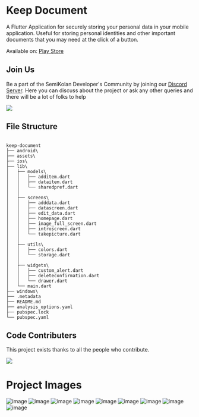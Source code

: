 # Keep Document

A Flutter Application for securely storing your personal data in your mobile application. Useful for storing personal identities and other important documents that you may need at the click of a button.

Available on: [Play Store](https://play.google.com/store/apps/details?id=com.semikolan.datamanager.passmanager)


## Join Us

Be a part of the SemiKolan Developer's Community by joining our [Discord Server](https://discord.semikolan.co). Here you can discuss about the project or ask any other queries and there will be a lot of folks to help

[![](https://img.shields.io/discord/849036512045039637?color=5865F2&logo=Discord&style=flat-square)](https://discord.semikolan.co)

## File Structure

```

keep-document
├── android\
├── assets\
├── ios\
├── lib\
│   ├── models\
│   │   ├── additem.dart
│   │   ├── dataitem.dart
│   │   └── sharedpref.dart
│   │
│   ├── screens\
│   │   ├── adddata.dart
│   │   ├── datascreen.dart
│   │   ├── edit_data.dart
│   │   ├── homepage.dart
│   │   ├── image_full_screen.dart
│   │   ├── introscreen.dart
│   │   └── takepicture.dart
│   │
│   ├── utils\
│   │   ├── colors.dart
│   │   └── storage.dart
│   │
│   ├── widgets\
│   │   ├── custom_alert.dart
│   │   ├── deleteconfirmation.dart
│   │   └── drawer.dart
│   └── main.dart
├── windows\
├── .metadata
├── README.md
├── analysis_options.yaml
├── pubspec.lock
└── pubspec.yaml
```


## Code Contributers

This project exists thanks to all the people who contribute.

<a href="https://github.com/semikolan-co/keep-document/graphs/contributors">
  <img src="https://contrib.rocks/image?repo=semikolan-co/keep-document" />
</a>

# Project Images
![image](https://user-images.githubusercontent.com/76143659/195167923-f3428767-ed9c-4e2e-bc61-7eb1868d7818.png)
![image](https://user-images.githubusercontent.com/76143659/195167947-e1aede55-9865-487e-9784-a201475b55df.png)
![image](https://user-images.githubusercontent.com/76143659/195167969-cfcc0230-1935-4bae-8010-f822b7419e7b.png)
![image](https://user-images.githubusercontent.com/76143659/195167982-0cda4bf1-a7ff-4c05-a0fe-c85cf0c84e82.png)
![image](https://user-images.githubusercontent.com/76143659/195167999-ded2c84f-c3de-4e55-9def-4d3b45051a12.png)
![image](https://user-images.githubusercontent.com/76143659/195168017-7aca0396-4b98-4abe-b790-dde28e788ace.png)
![image](https://user-images.githubusercontent.com/76143659/195168029-5443c166-e8ec-47bd-b37f-1bc61713654c.png)
![image](https://user-images.githubusercontent.com/76143659/195168036-6d71bb24-1c19-47d6-8163-4ee50472ba1b.png)
![image](https://user-images.githubusercontent.com/76143659/195168040-84acacb6-b00e-4caf-b3d5-6b74aea3d15d.png)

